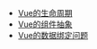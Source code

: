 * [Vue的生命周期](vue/life-cycle.md)
* [Vue的组件抽象](vue/vue-component-abstract.md)
* [Vue的数据绑定问题](vue/vue-data-binding.md)